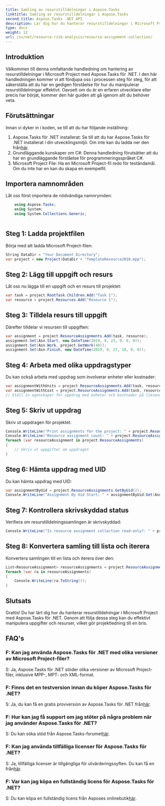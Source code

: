 ```yaml
---
title: Samling av resurstilldelningar i Aspose.Tasks
linktitle: Samling av resurstilldelningar i Aspose.Tasks
second_title: Aspose.Tasks .NET API
description: Lär dig hur du hanterar resurstilldelningar i Microsoft Project med Aspose.Tasks för .NET. Steg-för-steg handledning med kodexempel.
type: docs
weight: 12
url: /sv/net/resource-risk-analysis/resource-assignment-collection/
---
```

## Introduktion
Välkommen till denna omfattande handledning om hantering av resurstilldelningar i Microsoft Project med Aspose.Tasks för .NET. I den här handledningen kommer vi att fördjupa oss i processen steg för steg, för att säkerställa att du har en gedigen förståelse för hur du manipulerar resurstilldelningar effektivt. Oavsett om du är en erfaren utvecklare eller precis har börjat, kommer den här guiden att gå igenom allt du behöver veta.
## Förutsättningar
Innan vi dyker in i koden, se till att du har följande inställning:
1. Aspose.Tasks för .NET installerat: Se till att du har Aspose.Tasks för .NET installerat i din utvecklingsmiljö. Om inte kan du ladda ner den från[här](https://releases.aspose.com/tasks/net/).
2. Grundläggande kunskaper om C#: Denna handledning förutsätter att du har en grundläggande förståelse för programmeringsspråket C#.
3. Microsoft Project File: Ha en Microsoft Project-fil redo för teständamål. Om du inte har en kan du skapa en exempelfil.

## Importera namnområden
Låt oss först importera de nödvändiga namnrymden:
```csharp
    using Aspose.Tasks;
    using System;
    using System.Collections.Generic;
    
```
## Steg 1: Ladda projektfilen
Börja med att ladda Microsoft Project-filen:
```csharp
String DataDir = "Your Document Directory";
var project = new Project(DataDir + "TemplateResource2010.mpp");
```
## Steg 2: Lägg till uppgift och resurs
Låt oss nu lägga till en uppgift och en resurs till projektet:
```csharp
var task = project.RootTask.Children.Add("Task 1");
var resource = project.Resources.Add("Resource 1");
```
## Steg 3: Tilldela resurs till uppgift
Därefter tilldelar vi resursen till uppgiften:
```csharp
var assignment = project.ResourceAssignments.Add(task, resource);
assignment.Set(Asn.Start, new DateTime(2019, 9, 23, 9, 0, 0));
assignment.Set(Asn.Work, project.GetWork(40));
assignment.Set(Asn.Finish, new DateTime(2019, 9, 27, 18, 0, 0));
```
## Steg 4: Arbeta med olika uppdragstyper
Du kan också arbeta med uppdrag som involverar enheter eller kostnader:
```csharp
var assignmentWithUnits = project.ResourceAssignments.Add(task, resource, 1d);
var assignmentWithCost = project.ResourceAssignments.Add(task, resource);
// Ställ in egenskaper för uppdrag med enheter och kostnader på liknande sätt som visas i steg 3
```
## Steg 5: Skriv ut uppdrag
Skriv ut uppdragen för projektet:
```csharp
Console.WriteLine("Print assignments for the project: " + project.ResourceAssignments.ParentProject.Get(Prj.Name));
Console.WriteLine("Resource assignment count: " + project.ResourceAssignments.Count);
foreach (var resourceAssignment in project.ResourceAssignments)
{
    // Skriv ut uppgifter om uppdraget
}
```
## Steg 6: Hämta uppdrag med UID
Du kan hämta uppdrag med UID:
```csharp
var assignmentByUid = project.ResourceAssignments.GetByUid(2);
Console.WriteLine("Assignment By Uid Start: " + assignmentByUid.Get(Asn.Start));
```
## Steg 7: Kontrollera skrivskyddad status
Verifiera om resurstilldelningssamlingen är skrivskyddad:
```csharp
Console.WriteLine("Is resource assignment collection read-only?: " + project.ResourceAssignments.IsReadOnly);
```
## Steg 8: Konvertera samling till lista och iterera
Konvertera samlingen till en lista och iterera över den:
```csharp
List<ResourceAssignment> resourceAssignments = project.ResourceAssignments.ToList();
foreach (var ra in resourceAssignments)
{
    Console.WriteLine(ra.ToString());
}
```

## Slutsats
Grattis! Du har lärt dig hur du hanterar resurstilldelningar i Microsoft Project med Aspose.Tasks för .NET. Genom att följa dessa steg kan du effektivt manipulera uppgifter och resurser, vilket gör projektledning till en bris.
## FAQ's
### F: Kan jag använda Aspose.Tasks för .NET med olika versioner av Microsoft Project-filer?
S: Ja, Aspose.Tasks för .NET stöder olika versioner av Microsoft Project-filer, inklusive MPP-, MPT- och XML-format.
### F: Finns det en testversion innan du köper Aspose.Tasks för .NET?
 S: Ja, du kan få en gratis provversion av Aspose.Tasks för .NET från[här](https://releases.aspose.com/).
### F: Hur kan jag få support om jag stöter på några problem när jag använder Aspose.Tasks för .NET?
 S: Du kan söka stöd från Aspose.Tasks-forumet[här](https://forum.aspose.com/c/tasks/15).
### F: Kan jag använda tillfälliga licenser för Aspose.Tasks för .NET?
 S: Ja, tillfälliga licenser är tillgängliga för utvärderingssyften. Du kan få en från[här](https://purchase.aspose.com/temporary-license/).
### F: Var kan jag köpa en fullständig licens för Aspose.Tasks för .NET?
 S: Du kan köpa en fullständig licens från Asposes onlinebutik[här](https://purchase.aspose.com/buy).